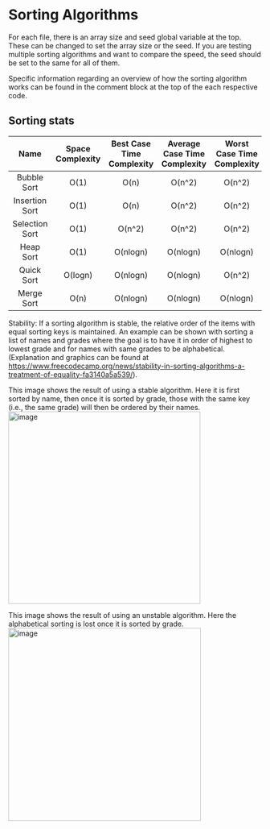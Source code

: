 # Sorting Algorithms

For each file, there is an array size and seed global variable at the top. These can be changed to set the array size or the seed.
If you are testing multiple sorting algorithms and want to compare the speed, the seed should be set to the same for all of them.

Specific information regarding an overview of how the sorting algorithm works can be found in the comment block at the top of the each 
respective code.

## Sorting stats
| Name           | Space Complexity | Best Case Time Complexity | Average Case Time Complexity | Worst Case Time Complexity | Stability |
| :------------: | :--------------: | :-----------------------: | :--------------------------: | :------------------------: | :-------: | 
| Bubble Sort    | O(1)             | O(n)                      | O(n^2)                       | O(n^2)                     | Yes       |
| Insertion Sort | O(1)             | O(n)                      | O(n^2)                       | O(n^2)                     | Yes       |
| Selection Sort | O(1)             | O(n^2)                    | O(n^2)                       | O(n^2)                     | No        |
| Heap Sort      | O(1)             | O(nlogn)                  | O(nlogn)                     | O(nlogn)                   | No        |
| Quick Sort     | O(logn)          | O(nlogn)                  | O(nlogn)                     | O(n^2)                     | No        |
| Merge Sort     | O(n)             | O(nlogn)                  | O(nlogn)                     | O(nlogn)                   | Yes       |

Stability: If a sorting algorithm is stable, the relative order of the items with equal sorting keys is maintained. An example can be shown with sorting a list of names and grades where the goal is to have it in order of highest to lowest grade and for names with same grades to be alphabetical. (Explanation and graphics can be found at https://www.freecodecamp.org/news/stability-in-sorting-algorithms-a-treatment-of-equality-fa3140a5a539/).

This image shows the result of using a stable algorithm. Here it is first sorted by name, then once it is sorted by grade, those with the same key (i.e., the same grade) will then be ordered by their names.
<img width="382" alt="image" src="https://github.com/Kypce/Algorithms/assets/69166331/7f8e0fb8-39b4-4cb2-8e38-46baefb4a8f2">

This image shows the result of using an unstable algorithm. Here the alphabetical sorting is lost once it is sorted by grade.
<img width="383" alt="image" src="https://github.com/Kypce/Algorithms/assets/69166331/05a5e4fa-9130-4893-b1bf-458a7b722110">
